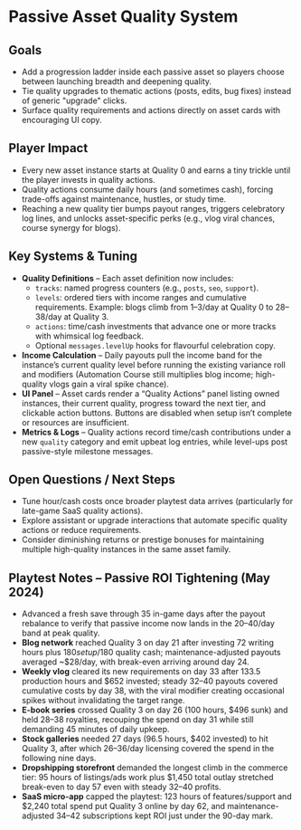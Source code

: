 # Passive Asset Quality System

## Goals
- Add a progression ladder inside each passive asset so players choose between launching breadth and deepening quality.
- Tie quality upgrades to thematic actions (posts, edits, bug fixes) instead of generic "upgrade" clicks.
- Surface quality requirements and actions directly on asset cards with encouraging UI copy.

## Player Impact
- Every new asset instance starts at Quality 0 and earns a tiny trickle until the player invests in quality actions.
- Quality actions consume daily hours (and sometimes cash), forcing trade-offs against maintenance, hustles, or study time.
- Reaching a new quality tier bumps payout ranges, triggers celebratory log lines, and unlocks asset-specific perks (e.g., vlog viral chances, course synergy for blogs).

## Key Systems & Tuning
- **Quality Definitions** – Each asset definition now includes:
  - `tracks`: named progress counters (e.g., `posts`, `seo`, `support`).
  - `levels`: ordered tiers with income ranges and cumulative requirements. Example: blogs climb from $1–$3/day at Quality 0 to $28–$38/day at Quality 3.
  - `actions`: time/cash investments that advance one or more tracks with whimsical log feedback.
  - Optional `messages.levelUp` hooks for flavourful celebration copy.
- **Income Calculation** – Daily payouts pull the income band for the instance’s current quality level before running the existing variance roll and modifiers (Automation Course still multiplies blog income; high-quality vlogs gain a viral spike chance).
- **UI Panel** – Asset cards render a “Quality Actions” panel listing owned instances, their current quality, progress toward the next tier, and clickable action buttons. Buttons are disabled when setup isn’t complete or resources are insufficient.
- **Metrics & Logs** – Quality actions record time/cash contributions under a new `quality` category and emit upbeat log entries, while level-ups post passive-style milestone messages.

## Open Questions / Next Steps
- Tune hour/cash costs once broader playtest data arrives (particularly for late-game SaaS quality actions).
- Explore assistant or upgrade interactions that automate specific quality actions or reduce requirements.
- Consider diminishing returns or prestige bonuses for maintaining multiple high-quality instances in the same asset family.

## Playtest Notes – Passive ROI Tightening (May 2024)
- Advanced a fresh save through 35 in-game days after the payout rebalance to verify that passive income now lands in the $20–$40/day band at peak quality.
- **Blog network** reached Quality 3 on day 21 after investing 72 writing hours plus $180 setup/$180 quality cash; maintenance-adjusted payouts averaged ~$28/day, with break-even arriving around day 24.
- **Weekly vlog** cleared its new requirements on day 33 after 133.5 production hours and $652 invested; steady $32–$40 payouts covered cumulative costs by day 38, with the viral modifier creating occasional spikes without invalidating the target range.
- **E-book series** crossed Quality 3 on day 26 (100 hours, $496 sunk) and held $28–$38 royalties, recouping the spend on day 31 while still demanding 45 minutes of daily upkeep.
- **Stock galleries** needed 27 days (96.5 hours, $402 invested) to hit Quality 3, after which $26–$36/day licensing covered the spend in the following nine days.
- **Dropshipping storefront** demanded the longest climb in the commerce tier: 95 hours of listings/ads work plus $1,450 total outlay stretched break-even to day 57 even with steady $32–$40 profits.
- **SaaS micro-app** capped the playtest: 123 hours of features/support and $2,240 total spend put Quality 3 online by day 62, and maintenance-adjusted $34–$42 subscriptions kept ROI just under the 90-day mark.

